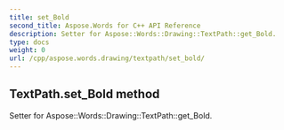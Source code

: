 ```yaml
---
title: set_Bold
second_title: Aspose.Words for C++ API Reference
description: Setter for Aspose::Words::Drawing::TextPath::get_Bold. 
type: docs
weight: 0
url: /cpp/aspose.words.drawing/textpath/set_bold/
---
```

## TextPath.set_Bold method


Setter for Aspose::Words::Drawing::TextPath::get_Bold. 

